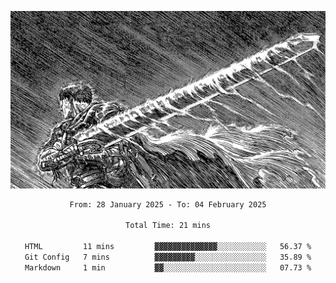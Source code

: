 <!-- Profile image -->
<p align="center">
 <img src="assets/bpD2ohb.png" width="1080px">
</p>
<!-- Profile image end -->

<div align="center">
<!--START_SECTION:waka-->

```txt
From: 28 January 2025 - To: 04 February 2025

Total Time: 21 mins

HTML         11 mins         ▓▓▓▓▓▓▓▓▓▓▓▓▓▓░░░░░░░░░░░   56.37 %
Git Config   7 mins          ▓▓▓▓▓▓▓▓▓░░░░░░░░░░░░░░░░   35.89 %
Markdown     1 min           ▓▓░░░░░░░░░░░░░░░░░░░░░░░   07.73 %
```

<!--END_SECTION:waka-->
</div>
